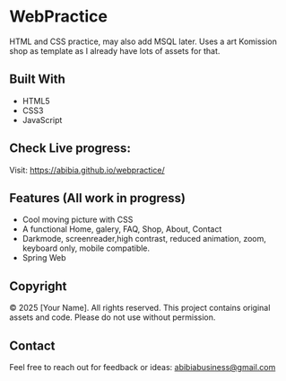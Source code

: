 # WebPractice
HTML and CSS practice, may also add MSQL later. Uses a art Komission shop as template as  I already have lots of assets for that.

## Built With
- HTML5
- CSS3
- JavaScript

## Check Live progress:
Visit: https://abibia.github.io/webpractice/

## Features (All work in progress)
- Cool moving picture with CSS
- A functional Home, galery, FAQ, Shop, About, Contact
- Darkmode, screenreader,high contrast, reduced animation, zoom, keyboard only, mobile compatible.
- Spring Web

## Copyright
© 2025 [Your Name]. All rights reserved.
This project contains original assets and code. Please do not use without permission.

## Contact
Feel free to reach out for feedback or ideas: abibiabusiness@gmail.com
